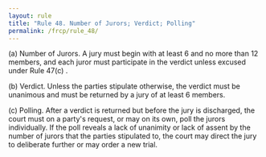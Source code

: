 ```yaml
---
layout: rule
title: "Rule 48. Number of Jurors; Verdict; Polling"
permalink: /frcp/rule_48/
---
```


(a) Number of Jurors. A jury must begin with at least 6 and no more than 12 members, and each juror must participate in the verdict unless excused under Rule 47(c) .


(b) Verdict. Unless the parties stipulate otherwise, the verdict must be unanimous and must be returned by a jury of at least 6 members.


(c) Polling. After a verdict is returned but before the jury is discharged, the court must on a party's request, or may on its own, poll the jurors individually. If the poll reveals a lack of unanimity or lack of assent by the number of jurors that the parties stipulated to, the court may direct the jury to deliberate further or may order a new trial.
